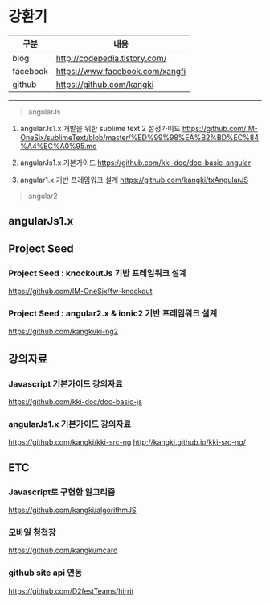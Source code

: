 # 강환기


| 구분 | 내용 |
|----|----|
| blog     | http://codepedia.tistory.com/   |
| facebook | https://www.facebook.com/xangfi |
| github   | https://github.com/kangki       |

----

> angularJs

1. angularJs1.x 개발을 위한 sublime text 2 설정가이드
https://github.com/IM-OneSix/sublimeText/blob/master/%ED%99%98%EA%B2%BD%EC%84%A4%EC%A0%95.md

2. angularJs1.x 기본가이드
https://github.com/kki-doc/doc-basic-angular

3. angular1.x 기반 프레임워크 설계
https://github.com/kangki/txAngularJS

> angular2

> 

## angularJs1.x



## Project Seed

### Project Seed : knockoutJs 기반 프레임워크 설계
https://github.com/IM-OneSix/fw-knockout


### Project Seed : angular2.x & ionic2 기반 프레임워크 설계
https://github.com/kangki/ki-ng2

## 강의자료

### Javascript 기본가이드 강의자료
https://github.com/kki-doc/doc-basic-js

### angularJs1.x 기본가이드 강의자료
https://github.com/kangki/kki-src-ng
http://kangki.github.io/kki-src-ng/

## ETC

### Javascript로 구현한 알고리즘
https://github.com/kangki/algorithmJS

### 모바일 청첩장
https://github.com/kangki/mcard

### github site api 연동
https://github.com/D2festTeams/hirrit
